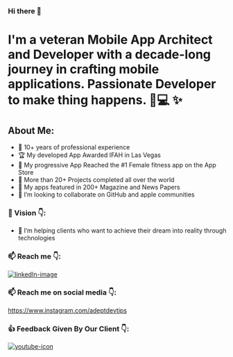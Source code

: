 ### Hi there 👋

# I'm a veteran Mobile App Architect and Developer with a decade-long journey in crafting mobile applications. Passionate Developer to make thing happens. :iphone::computer: ✨

## About Me:

- 💎 10+ years of professional experience  
- 🏆 My developed App Awarded IFAH in Las Vegas 
- 🥇 My progressive App Reached the #1 Female fitness app on the App Store 
- :rocket: More than 20+ Projects completed all over the world 
- 🥇 My apps featured in 200+ Magazine and News Papers
- 👯 I’m looking to collaborate on GitHub and apple communities

### :statue_of_liberty: Vision :point_down::
- 🌱 I’m helping clients who want to achieve their dream into reality through technologies

### 📫 Reach me :point_down::
[![linkedIn-image](https://user-images.githubusercontent.com/56787966/180598832-21b5c99d-fdc9-4c54-a526-d170ad74774a.png)](https://www.linkedin.com/in/saumil-shah-b954b9101/) 

### 📫 Reach me on social media :point_down::
https://www.instagram.com/adeptdevtips 

### :+1: Feedback Given By Our Client :point_down::
[![youtube-icon](https://user-images.githubusercontent.com/56787966/180598791-640ed7cb-837e-4d0b-ab24-b3315735b423.png)](https://www.youtube.com/watch?v=c5xyJfBsjp0&feature=emb_imp_woyt) 
